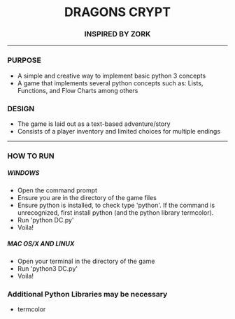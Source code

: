<html>
<center><h1>DRAGONS CRYPT</h1></center>
<center><h3>INSPIRED BY ZORK</h3></center>
<Hr>

<h3>PURPOSE</h3>
<ul>
<li> A simple and creative way to implement basic python 3 concepts </li>
<li> A game that implements several python concepts such as: Lists, Functions, and Flow Charts among others 
</ul>

<h3>DESIGN</h3>
<ul>
<li>The game is laid out as a text-based adventure/story</li>
<li>Consists of a player inventory and limited choices for multiple endings</li>
</ul>

<Hr>

<h3>HOW TO RUN</h3>

<h5>WINDOWS</h5>
<ul>
<li>Open the command prompt</li>
<li>Ensure you are in the directory of the game files</li>
<li>Ensure python is installed, to check type 'python'. If the command is unrecognized, first install python (and the python library termcolor). </li>
<li>Run 'python DC.py'</li>
<li>Voila!</li>
</ul>

<h5>MAC OS/X AND LINUX</h5>
<ul>
<li>Open your terminal in the directory of the game</li>
<li>Run 'python3 DC.py'</li>
<li>Voila!</li>
</ul>

<h3>Additional Python Libraries may be necessary</h3>
<ul>
  <li>termcolor</li>  
</ul>  
</html>

